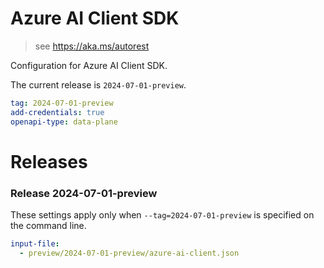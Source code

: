 # Azure AI Client SDK

> see https://aka.ms/autorest

Configuration for Azure AI Client SDK.

The current release is `2024-07-01-preview`.

``` yaml
tag: 2024-07-01-preview
add-credentials: true
openapi-type: data-plane
```

# Releases

### Release 2024-07-01-preview
These settings apply only when `--tag=2024-07-01-preview` is specified on the command line.
``` yaml $(tag) == '2024-07-01-preview'
input-file:
  - preview/2024-07-01-preview/azure-ai-client.json
```
